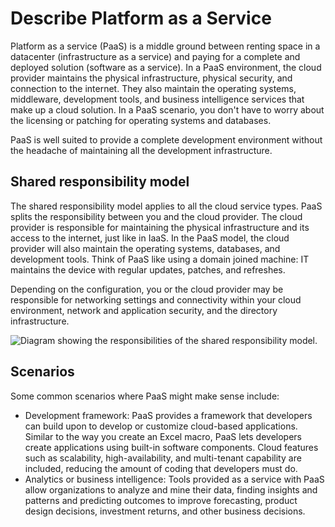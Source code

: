 # Describe Platform as a Service

Platform as a service (PaaS) is a middle ground between renting space in a datacenter (infrastructure as a service) and paying for a complete and deployed solution (software as a service). In a PaaS environment, the cloud provider maintains the physical infrastructure, physical security, and connection to the internet. They also maintain the operating systems, middleware, development tools, and business intelligence services that make up a cloud solution. In a PaaS scenario, you don't have to worry about the licensing or patching for operating systems and databases.

PaaS is well suited to provide a complete development environment without the headache of maintaining all the development infrastructure.

## Shared responsibility model

The shared responsibility model applies to all the cloud service types. PaaS splits the responsibility between you and the cloud provider. The cloud provider is responsible for maintaining the physical infrastructure and its access to the internet, just like in IaaS. In the PaaS model, the cloud provider will also maintain the operating systems, databases, and development tools. Think of PaaS like using a domain joined machine: IT maintains the device with regular updates, patches, and refreshes.

Depending on the configuration, you or the cloud provider may be responsible for networking settings and connectivity within your cloud environment, network and application security, and the directory infrastructure.

![Diagram showing the responsibilities of the shared responsibility model.](https://learn.microsoft.com/en-us/training/wwl-azure/describe-cloud-service-types/media/shared-responsibility-b3829bfe.svg)

## Scenarios

Some common scenarios where PaaS might make sense include:

- Development framework: PaaS provides a framework that developers can build upon to develop or customize cloud-based applications. Similar to the way you create an Excel macro, PaaS lets developers create applications using built-in software components. Cloud features such as scalability, high-availability, and multi-tenant capability are included, reducing the amount of coding that developers must do.
- Analytics or business intelligence: Tools provided as a service with PaaS allow organizations to analyze and mine their data, finding insights and patterns and predicting outcomes to improve forecasting, product design decisions, investment returns, and other business decisions.